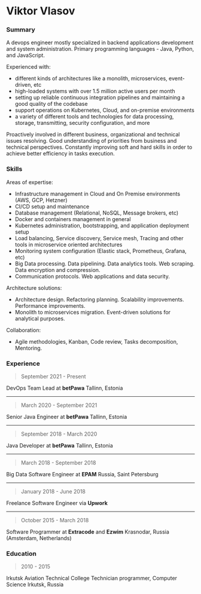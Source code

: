 # Viktor Vlasov

### Summary

A devops engineer mostly specialized in backend applications development and system administration.
Primary programming languages - Java, Python, and JavaScript.

Experienced with:
- different kinds of architectures like a monolith, microservices, event-driven, etc
- high-loaded systems with over 1.5 million active users per month
- setting up reliable continuous integration pipelines and maintaining a good quality of the codebase
- support operations on Kubernetes, Cloud, and on-premise environments
- a variety of different tools and technologies for data processing, storage, transmitting, security configuration, and more

Proactively involved in different business, organizational and technical issues resolving. Good understanding of priorities from business and technical perspectives.
Constantly improving soft and hard skills in order to achieve better efficiency in tasks execution.

### Skills

Areas of expertise:
- Infrastructure management in Cloud and On Premise environments (AWS, GCP, Hetzner)
- CI/CD setup and maintenance
- Database management (Relational, NoSQL, Message brokers, etc)
- Docker and containers management in general
- Kubernetes administration, bootstrapping, and application deployment setup
- Load balancing, Service discovery, Service mesh, Tracing and other tools in microservice oriented architectures
- Monitoring system configuration (Elastic stack, Prometheus, Grafana, etc)
- Big Data processing. Data pipelining. Data analytics tools. Web scraping. Data encryption and compression.
- Communication protocols. Web applications and data security.

Architecture solutions:
- Architecture design. Refactoring planning. Scalability improvements. Performance improvements.
- Monolith to microservices migration. Event-driven solutions for analytical purposes.

Collaboration:
- Agile methodologies, Kanban, Code review, Tasks decomposition, Mentoring.

### Experience

> September 2021 - Present

DevOps Team Lead at **betPawa**
Tallinn, Estonia

******

> March 2020 - September 2021

Senior Java Engineer at **betPawa**
Tallinn, Estonia

******

> September 2018 - March 2020

Java Developer at **betPawa**
Tallinn, Estonia

******

> March 2018 - September 2018

Big Data Software Engineer at **EPAM**
Russia, Saint Petersburg

******

> January 2018 - June 2018

Freelance Software Engineer via **Upwork**

******

> October 2015 - March 2018

Software Programmer at **Extracode** and **Ezwim**
Krasnodar, Russia (Amsterdam, Netherlands)

### Education

> 2010 - 2015

Irkutsk Aviation Technical College
Technician programmer, Computer Science
Irkutsk, Russia
